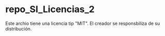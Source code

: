 # repo_SI_Licencias_2
Este archio tiene una licencia  tip "MIT".
El creador se responsbiliza de su distribución.
